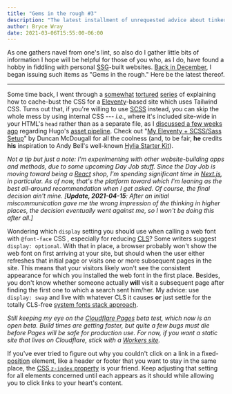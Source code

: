```yaml
---
title: "Gems in the rough #3"
description: "The latest installment of unrequested advice about tinkering with websites."
author: Bryce Wray
date: 2021-03-06T15:55:00-06:00
---
```


As one gathers navel from one's lint, so also do I gather little bits of  information I hope will be helpful for those of you who, as I do, have found a hobby in fiddling with personal [SSG](https://github.com/myles/awesome-static-generators)-built websites. [Back in December](/posts/2020/12/gems-in-rough/), I began issuing such items as "Gems in the rough." Here be the latest thereof.

---

Some time back, I went through a [somewhat](/posts/2020/11/using-postcss-cache-busting-eleventy/) [tortured](/posts/2020/12/cache-busting-eleventy-take-two/) [series](/posts/2020/12/hashing-out-cache-busting-fix-eleventy/) of explaining how to cache-bust the CSS for a [Eleventy](https://11ty.dev)-based site which uses Tailwind CSS. Turns out that, if you're willing to use [SCSS](https://sass-lang.com) instead, you can skip the whole mess by using internal CSS --- *i.e.*, where it's included site-wide in your HTML's `head` rather than as a separate file, as I [discussed a few weeks ago](/posts/2021/02/tailwind-head-hugo-pipes/) regarding Hugo's [asset pipeline](https://gohugo.io/hugo-pipes). Check out "[My Eleventy + SCSS/Sass Setup](https://www.belter.io/eleventy-sass-workflow/)" by Duncan McDougall for all the coolness (and, to be fair, **he** credits **his** inspiration to Andy Bell's well-known [Hylia Starter Kit](https://hylia.website/)).

*Not a tip but just a note: I'm experimenting with other website-building apps and methods, due to some upcoming Day Job stuff. Since the Day Job is moving toward being a [React](https://reactjs.org) shop, I'm spending significant time in [Next.js](https://nextjs.org), in particular. As of now, that's the platform toward which I'm leaning as the best all-around recommendation when I get asked. Of course, the final decision ain't mine. [**Update, 2021-04-15**: After an initial miscommunication gave me the wrong impression of the thinking in higher places, the decision eventually went against me, so I won't be doing this after all.]*

Wondering which `display` setting you should use when calling a web font with `@font-face` CSS , especially for reducing [CLS](https://web.dev/cls/)? Some writers suggest `display: optional`. With that in place, a browser probably won't show the web font on first arriving at your site, but should when the user either refreshes that initial page or visits one or more subsequent pages in the site. This means that your visitors likely won't see the consistent appearance for which you installed the web font in the first place. Besides, you don't know whether someone actually **will** visit a subsequent page after finding the first one to which a search sent him/her. My advice: use `display: swap` and live with whatever CLS it causes **or** just settle for the totally CLS-free [system fonts stack approach](/posts/2018/10/web-typography-part-2/).

*Still keeping my eye on the [Cloudflare Pages](https://pages.cloudflare.com) beta test, which now is an open beta. Build times are getting faster, but quite a few bugs must die before Pages will be safe for production use. For now, if you want a static site that lives on Cloudflare, stick with a [Workers site](https://developers.cloudflare.com/workers/platform/sites).*

If you've ever tried to figure out why you couldn't click on a link in a fixed-[position](https://developer.mozilla.org/en-US/docs/Web/CSS/position) element, like a header or footer that you want to stay in the same place, the [CSS `z-index` property](https://developer.mozilla.org/en-US/docs/Web/CSS/z-index) is your friend. Keep adjusting that setting for all elements concerned until each appears as it should while allowing you to click links to your heart's content.
